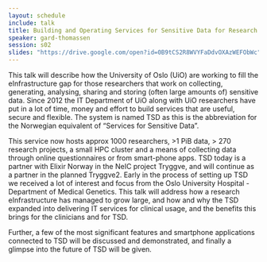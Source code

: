```yaml
---
layout: schedule
include: talk
title: Building and Operating Services for Sensitive Data for Research and Clinical Usage
speaker: gard-thomassen
session: s02
slides: "https://drive.google.com/open?id=0B9tCS2R8WVYFaDdvOXAzWEFObWc"
---
```


This talk will describe how the University of Oslo (UiO) are working to fill
the eInfrastructure gap for those researchers that work on collecting,
generating, analysing, sharing and storing (often large amounts of) sensitive
data. Since 2012 the IT Department of UiO along with UiO researchers have put
in a lot of time, money and effort to build services that are useful, secure
and flexible. The system is named TSD as this is the abbreviation for the
Norwegian equivalent of “Services for Sensitive Data”.

This service now hosts approx 1000 researchers, >1 PiB data, > 270 research
projects, a small HPC cluster and a means of collecting data through online
questionnaires or from smart-phone apps. TSD today is a partner with Elixir
Norway in the NeIC project Tryggve, and will continue as a partner in the
planned Tryggve2. Early in the process of setting up TSD we received a lot of
interest and focus from the Oslo University Hospital - Department of Medical
Genetics. This talk will address how a research eInfrastructure has managed to
grow large, and how and why the TSD expanded into delivering IT services for
clinical usage, and the benefits this brings for the clinicians and for TSD.

Further, a few of the most significant features and smartphone applications
connected to TSD will be discussed and demonstrated, and finally a glimpse into
the future of TSD will be given.
